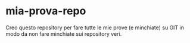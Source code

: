 # mia-prova-repo
Creo questo repository per fare tutte le mie prove (e minchiate) su GIT in modo da non fare minchiate sui repository veri.
